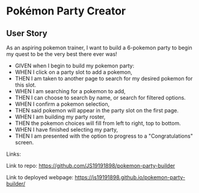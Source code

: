 # Pokémon Party Creator

## User Story
As an aspiring pokemon trainer, I want to build a 6-pokemon party to begin my quest to be the very best there ever was!

* GIVEN when I begin to build my pokemon party:
* WHEN I click on a party slot to add a pokemon,
* THEN I am taken to another page to search for my desired pokemon for this slot.
* WHEN I am searching for a pokemon to add,
* THEN I can choose to search by name, or search for filtered options.
* WHEN I confirm a pokemon selection,
* THEN said pokemon will appear in the party slot on the first page.
* WHEN I am building my party roster,
* THEN the pokemon choices will fill from left to right, top to bottom.
* WHEN I have finished selecting my party,
* THEN I am presented with the option to progress to a "Congratulations" screen.


Links: 

Link to repo: https://github.com/JS19191898/pokemon-party-builder

Link to deployed webpage: https://js19191898.github.io/pokemon-party-builder/
